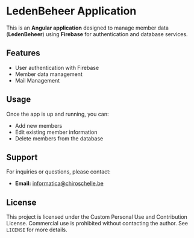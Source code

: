 # LedenBeheer Application

This is an **Angular application** designed to manage member data (**LedenBeheer**) using **Firebase** for authentication and database services.

## Features
- User authentication with Firebase
- Member data management
- Mail Management

## Usage

Once the app is up and running, you can:

* Add new members
* Edit existing member information
* Delete members from the database

## Support

For inquiries or questions, please contact:

* **Email:** [informatica@chiroschelle.be](mailto:informatica@chiroschelle.be)

## License

This project is licensed under the Custom Personal Use and Contribution License. Commercial use is prohibited without contacting the author. See `LICENSE` for more details.
